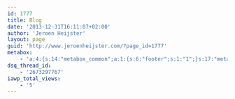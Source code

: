 ```yaml
---
id: 1777
title: Blog
date: '2013-12-31T16:11:07+02:00'
author: 'Jeroen Heijster'
layout: page
guid: 'http://www.jeroenheijster.com/?page_id=1777'
metabox:
    - 'a:4:{s:14:"metabox_common";a:1:{s:6:"footer";s:1:"1";}s:17:"metabox_portfolio";a:6:{s:9:"fullwidth";s:1:"0";s:7:"columns";s:1:"3";s:9:"postcount";s:2:"12";s:9:"postorder";s:4:"DESC";s:13:"categoriesbox";s:1:"1";s:10:"categories";a:1:{i:0;s:2:"-1";}}s:17:"metabox_pagetitle";a:8:{s:17:"backgroundcontent";s:1:"2";s:15:"backgroundimage";s:0:"";s:15:"backgroundvideo";a:3:{s:4:"webm";s:0:"";s:3:"mp4";s:0:"";s:3:"ogv";s:0:"";}s:15:"backgroundcolor";s:7:"#575656";s:14:"backgroundhtml";s:0:"";s:4:"size";s:5:"small";s:5:"title";s:15:"Jeroen Heijster";s:4:"text";s:46:"Blogging(); //Available in limited quantities.";}s:12:"metabox_blog";a:3:{s:7:"columns";s:1:"2";s:13:"categoriesbox";s:1:"1";s:7:"sidebar";s:4:"blog";}}'
dsq_thread_id:
    - '2673297767'
iawp_total_views:
    - '5'
---
```



